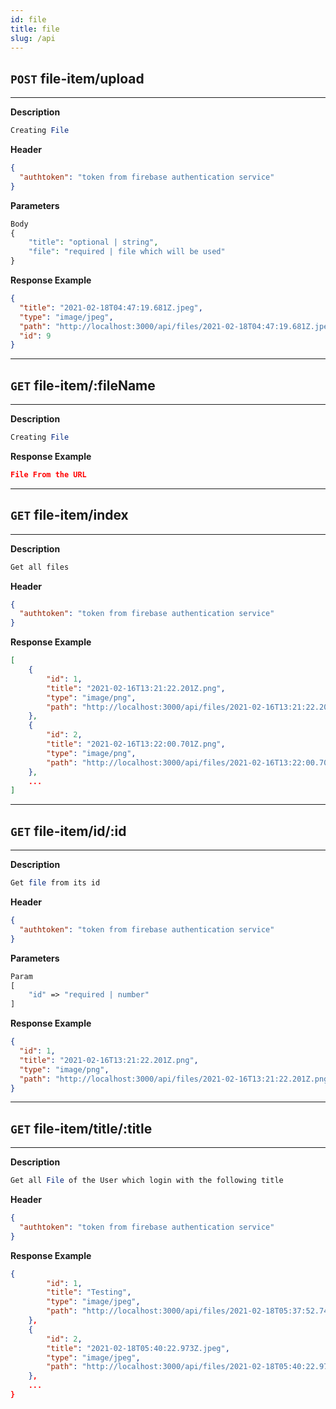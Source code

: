 ```yaml
---
id: file
title: file
slug: /api
---
```


## `POST` file-item/upload

---

**Description**

```php
Creating File
```

**Header**

```json
{
  "authtoken": "token from firebase authentication service"
}
```

**Parameters**

```php
Body
{
    "title": "optional | string",
    "file": "required | file which will be used"
}
```

**Response Example**

```json
{
  "title": "2021-02-18T04:47:19.681Z.jpeg",
  "type": "image/jpeg",
  "path": "http://localhost:3000/api/files/2021-02-18T04:47:19.681Z.jpeg",
  "id": 9
}
```

---

## `GET` file-item/:fileName

---

**Description**

```php
Creating File
```

**Response Example**

```json
File From the URL
```

---

## `GET` file-item/index

---

**Description**

```php
Get all files
```

**Header**

```json
{
  "authtoken": "token from firebase authentication service"
}
```

**Response Example**

```json
[
    {
        "id": 1,
        "title": "2021-02-16T13:21:22.201Z.png",
        "type": "image/png",
        "path": "http://localhost:3000/api/files/2021-02-16T13:21:22.201Z.png"
    },
    {
        "id": 2,
        "title": "2021-02-16T13:22:00.701Z.png",
        "type": "image/png",
        "path": "http://localhost:3000/api/files/2021-02-16T13:22:00.701Z.png"
    },
    ...
]
```

---

## `GET` file-item/id/:id

---

**Description**

```php
Get file from its id
```

**Header**

```json
{
  "authtoken": "token from firebase authentication service"
}
```

**Parameters**

```php
Param
[
    "id" => "required | number"
]
```

**Response Example**

```json
{
  "id": 1,
  "title": "2021-02-16T13:21:22.201Z.png",
  "type": "image/png",
  "path": "http://localhost:3000/api/files/2021-02-16T13:21:22.201Z.png"
}
```

---

## `GET` file-item/title/:title

---

**Description**

```php
Get all File of the User which login with the following title
```

**Header**

```json
{
  "authtoken": "token from firebase authentication service"
}
```

**Response Example**

```json
{
        "id": 1,
        "title": "Testing",
        "type": "image/jpeg",
        "path": "http://localhost:3000/api/files/2021-02-18T05:37:52.748Z.jpeg"
    },
    {
        "id": 2,
        "title": "2021-02-18T05:40:22.973Z.jpeg",
        "type": "image/jpeg",
        "path": "http://localhost:3000/api/files/2021-02-18T05:40:22.973Z.jpeg"
    },
    ...
}
```
